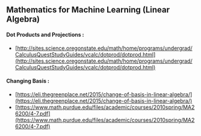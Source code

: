 ## Mathematics for Machine Learning (Linear Algebra)

#### Dot Products and Projections : 
- [http://sites.science.oregonstate.edu/math/home/programs/undergrad/CalculusQuestStudyGuides/vcalc/dotprod/dotprod.html](http://sites.science.oregonstate.edu/math/home/programs/undergrad/CalculusQuestStudyGuides/vcalc/dotprod/dotprod.html)
#### Changing Basis : 
- [https://eli.thegreenplace.net/2015/change-of-basis-in-linear-algebra/](https://eli.thegreenplace.net/2015/change-of-basis-in-linear-algebra/) 
- [https://www.math.purdue.edu/files/academic/courses/2010spring/MA26200/4-7.pdf](https://www.math.purdue.edu/files/academic/courses/2010spring/MA26200/4-7.pdf)
